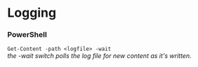 # Logging

### PowerShell
`Get-Content -path <logfile> -wait`  
*the -wait switch polls the log file for new content as it's written.*
